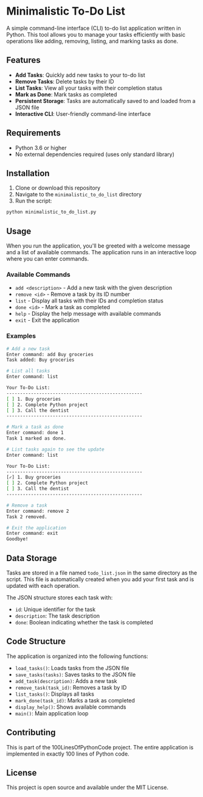 # Minimalistic To-Do List

A simple command-line interface (CLI) to-do list application written in Python. This tool allows you to manage your tasks efficiently with basic operations like adding, removing, listing, and marking tasks as done.

## Features

- **Add Tasks**: Quickly add new tasks to your to-do list
- **Remove Tasks**: Delete tasks by their ID
- **List Tasks**: View all your tasks with their completion status
- **Mark as Done**: Mark tasks as completed
- **Persistent Storage**: Tasks are automatically saved to and loaded from a JSON file
- **Interactive CLI**: User-friendly command-line interface

## Requirements

- Python 3.6 or higher
- No external dependencies required (uses only standard library)

## Installation

1. Clone or download this repository
2. Navigate to the `minimalistic_to_do_list` directory
3. Run the script:

```bash
python minimalistic_to_do_list.py
```

## Usage

When you run the application, you'll be greeted with a welcome message and a list of available commands. The application runs in an interactive loop where you can enter commands.

### Available Commands

- `add <description>` - Add a new task with the given description
- `remove <id>` - Remove a task by its ID number
- `list` - Display all tasks with their IDs and completion status
- `done <id>` - Mark a task as completed
- `help` - Display the help message with available commands
- `exit` - Exit the application

### Examples

```bash
# Add a new task
Enter command: add Buy groceries
Task added: Buy groceries

# List all tasks
Enter command: list

Your To-Do List:
--------------------------------------------------
[ ] 1. Buy groceries
[ ] 2. Complete Python project
[ ] 3. Call the dentist
--------------------------------------------------

# Mark a task as done
Enter command: done 1
Task 1 marked as done.

# List tasks again to see the update
Enter command: list

Your To-Do List:
--------------------------------------------------
[✓] 1. Buy groceries
[ ] 2. Complete Python project
[ ] 3. Call the dentist
--------------------------------------------------

# Remove a task
Enter command: remove 2
Task 2 removed.

# Exit the application
Enter command: exit
Goodbye!
```

## Data Storage

Tasks are stored in a file named `todo_list.json` in the same directory as the script. This file is automatically created when you add your first task and is updated with each operation.

The JSON structure stores each task with:
- `id`: Unique identifier for the task
- `description`: The task description
- `done`: Boolean indicating whether the task is completed

## Code Structure

The application is organized into the following functions:

- `load_tasks()`: Loads tasks from the JSON file
- `save_tasks(tasks)`: Saves tasks to the JSON file
- `add_task(description)`: Adds a new task
- `remove_task(task_id)`: Removes a task by ID
- `list_tasks()`: Displays all tasks
- `mark_done(task_id)`: Marks a task as completed
- `display_help()`: Shows available commands
- `main()`: Main application loop

## Contributing

This is part of the 100LinesOfPythonCode project. The entire application is implemented in exactly 100 lines of Python code.

## License

This project is open source and available under the MIT License.
